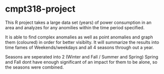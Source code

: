 # cmpt318-project

This R project takes a large data set (years) of power consumption in an area and analyzes for any anomilies
within the time period specified. 

It is able to find complex anomalies as well as point anomalies and graph them (coloured) in order for better visibilty. It will summarize the results into time fames of Weekends/weekdays and all 4 seasons through out a year. 

Seasons are seperated into 2 (Winter and Fall / Summer and Spring) Spring and Fall dont have enough significant of an impact for them to be alone, so the seasons were combined.
